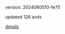 version: 2024060510-fe75

updated 126 avds

[details](https://github.com/0x74f917491bfa7ebfa379/ali_avd_db/blob/master/change_log/2024/06/05/10/fe75.txt)